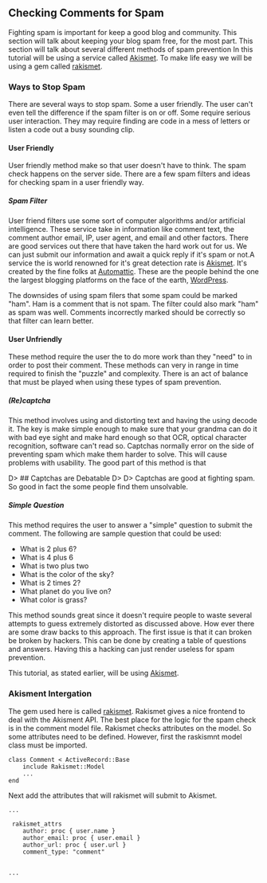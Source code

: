 ## Checking Comments for Spam
Fighting spam is important for keep a good blog and community. This section will talk about keeping your blog spam free, for the most part. This section will talk about several different methods of spam prevention In this tutorial will be using a service called [Akismet](http://akismet.com/). To make life easy we will be using a gem called [rakismet](https://github.com/joshfrench/rakismet).

### Ways to Stop Spam
There are several ways to stop spam. Some a user friendly. The user can't even tell the difference if the spam filter is on or off. Some require serious user interaction. They may require finding are code in a mess of letters or listen a code out a busy sounding clip.

#### User Friendly
User friendly method make so that user doesn't have to think. The spam check happens on the server side. There are a few spam filters and ideas for checking spam in a user friendly way.

##### Spam Filter
 User friend filters use some sort of computer algorithms and/or artificial intelligence. These service take in information like comment text, the comment author email, IP, user agent, and email and other factors. There are good services out there that have taken the hard work out for us. We can just submit our information and await a quick reply if it's spam or not.A service the is world renowned for it's great detection rate is [Akismet](http://akismet.com/). It's created by the fine folks at [Automattic](http://automattic.com/). These are the people behind the one the largest blogging platforms on the face of the earth, [WordPress](http://wordpress.org).

The downsides of using spam filers that some spam could be marked "ham". Ham is a comment that is not spam. The filter could also mark "ham" as spam was well. Comments incorrectly marked should be correctly so that filter can learn better.

#### User Unfriendly
These method require the user the to do more work than they "need" to in order to post their comment. These methods can very in range in time required to finish the "puzzle" and complexity. There is an act of balance that must be played when using these types of spam prevention.

##### (Re)captcha
This method involves using and  distorting text and having the using decode it. The key is make simple enough to make sure that your grandma can do it with bad eye sight and make hard enough so that OCR, optical character recognition, software can't read so. Captchas normally error on the side of preventing spam which make them harder to solve. This will cause problems with usability. The good part of this method is that 

D> ## Captchas are Debatable
D>
D> Captchas are good at fighting spam. So good in fact the some people find them unsolvable.

##### Simple Question
This method requires the user to answer a "simple" question to submit the comment. The following are sample question that could be used:

* What is 2 plus 6?
* What is 4 plus 6
* What is two plus two
* What is the color of the sky?
* What is 2 times 2?
* What planet do you live on?
* What color is grass?

This method sounds great since it doesn't require people to waste several attempts to guess extremely distorted as discussed above. How ever there are some draw backs to this approach. The first issue is that it can broken be broken by hackers. This can be done by creating a table of questions and answers. Having this a hacking can just render useless for spam prevention.

This tutorial, as stated earlier, will be using [Akismet](http://akismet.com/).

### Akisment Intergation
The gem used here is called [rakismet](https://github.com/joshfrench/rakismet). Rakismet gives a nice frontend to deal with the Akisment API. The best place for the logic for the spam check is in the comment model file. Rakismet checks attributes on the model. So some attributes need to be defined. However, first the raskismnt model class must be imported. 

	class Comment < ActiveRecord::Base
		include Rakismet::Model
		...
	end

Next add the attributes that will rakismet will submit to Akismet.

	...

	 rakismet_attrs
	 	author: proc { user.name }
	 	author_email: proc { user.email }
	 	author_url: proc { user.url }
	 	comment_type: "comment"
	 	

	...


